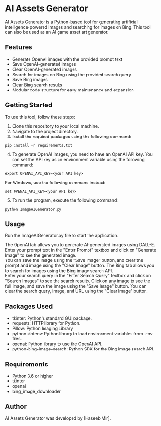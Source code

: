 # AI Assets Generator

AI Assets Generator is a Python-based tool for generating artificial intelligence-powered images and searching for images on Bing. This tool can also be used as an AI game asset art generator.

## Features

* Generate OpenAI images with the provided prompt text
* Save OpenAI-generated images
* Clear OpenAI-generated images
* Search for images on Bing using the provided search query
* Save Bing images
* Clear Bing search results
* Modular code structure for easy maintenance and expansion

## Getting Started

To use this tool, follow these steps:

1. Clone this repository to your local machine.
2. Navigate to the project directory.
3. Install the required packages using the following command: 

```pip install -r requirements.txt```

4. To generate OpenAI images, you need to have an OpenAI API key. You can set the API key as an environment variable using the following command:

```export OPENAI_API_KEY=<your API key>```

For Windows, use the following command instead:

```set OPENAI_API_KEY=<your API key>```

5. To run the program, execute the following command:

```python ImageAIGenerator.py```

## Usage
Run the ImageAIGenerator.py file to start the application.

The OpenAI tab allows you to generate AI-generated images using DALL-E. Enter your prompt text in the "Enter Prompt" textbox and click on "Generate Image" to see the generated image.</br>
You can save the image using the "Save Image" button, and clear the prompt and image using the "Clear Image" button.
The Bing tab allows you to search for images using the Bing image search API.</br>
Enter your search query in the "Enter Search Query" textbox and click on "Search Images" to see the search results. Click on any image to see the full image, and save the image using the "Save Image" button. You can clear the search query, image, and URL using the "Clear Image" button.</br>

## Packages Used
* tkinter: Python's standard GUI package.
* requests: HTTP library for Python.
* Pillow: Python Imaging Library.
* python-dotenv: Python library to load environment variables from .env files.
* openai: Python library to use the OpenAI API.
* python-bing-image-search: Python SDK for the Bing image search API.

## Requirements

* Python 3.6 or higher
* tkinter
* openai
* bing_image_downloader

## Author

AI Assets Generator was developed by [Haseeb Mir].
